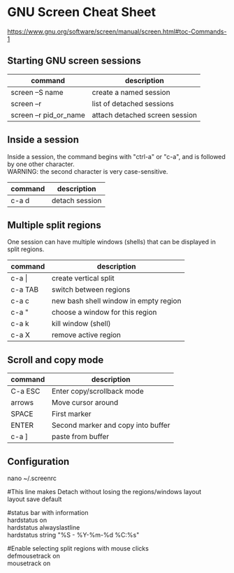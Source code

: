 # GNU Screen Cheat Sheet

https://www.gnu.org/software/screen/manual/screen.html#toc-Commands-1  

## Starting GNU screen sessions

| command | description |
| ----------- | ----------- |
|screen –S name        | create a named session  |
|screen –r             | list of detached sessions  |
|screen –r pid_or_name | attach detached screen session  |

## Inside a session

Inside a session, the command begins with "ctrl-a" or "c-a", and is followed by one other character.  
WARNING: the second character is very case-sensitive.   

| command | description |
| ----------- | ----------- |
|c-a d   | detach session  |

## Multiple split regions

One session can have multiple windows (shells) that can be displayed in split regions.  

| command | description |
| ----------- | ----------- |
|c-a \|     | create vertical split  |
|c-a TAB   | switch between regions  |
|c-a c     | new bash shell window in empty region  |
|c-a "     | choose a window for this region  |
|c-a k     | kill window (shell)  |
|c-a X     | remove active region  |

## Scroll and copy mode

| command | description |
| ----------- | ----------- |
|C-a ESC    |  Enter copy/scrollback mode  |
|arrows     |  Move cursor around  |
|SPACE      |  First marker  |
|ENTER      |  Second marker and copy into buffer  |
|c-a ]      | paste from buffer  |

## Configuration

nano  ~/.screenrc  

#This line makes Detach without losing the regions/windows layout  
layout save default  

#status bar with information  
hardstatus on  
hardstatus alwayslastline  
hardstatus string "%S - %Y-%m-%d %C:%s"  

#Enable selecting split regions with mouse clicks  
defmousetrack on  
mousetrack on  
